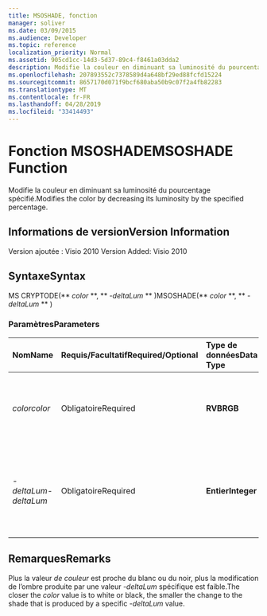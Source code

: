 ```yaml
---
title: MSOSHADE, fonction
manager: soliver
ms.date: 03/09/2015
ms.audience: Developer
ms.topic: reference
localization_priority: Normal
ms.assetid: 905cd1cc-14d3-5d37-89c4-f8461a03dda2
description: Modifie la couleur en diminuant sa luminosité du pourcentage spécifié.
ms.openlocfilehash: 207893552c7378589d4a648bf29ed88fcfd15224
ms.sourcegitcommit: 8657170d071f9bcf680aba50b9c07f2a4fb82283
ms.translationtype: MT
ms.contentlocale: fr-FR
ms.lasthandoff: 04/28/2019
ms.locfileid: "33414493"
---
```

# <a name="msoshade-function"></a><span data-ttu-id="95051-103">Fonction MSOSHADE</span><span class="sxs-lookup"><span data-stu-id="95051-103">MSOSHADE Function</span></span>

<span data-ttu-id="95051-104">Modifie la couleur en diminuant sa luminosité du pourcentage spécifié.</span><span class="sxs-lookup"><span data-stu-id="95051-104">Modifies the color by decreasing its luminosity by the specified percentage.</span></span>
  
## <a name="version-information"></a><span data-ttu-id="95051-105">Informations de version</span><span class="sxs-lookup"><span data-stu-id="95051-105">Version Information</span></span>

<span data-ttu-id="95051-106">Version ajoutée : Visio 2010
</span><span class="sxs-lookup"><span data-stu-id="95051-106">Version Added: Visio 2010</span></span> 
  
## <a name="syntax"></a><span data-ttu-id="95051-107">Syntaxe</span><span class="sxs-lookup"><span data-stu-id="95051-107">Syntax</span></span>

<span data-ttu-id="95051-108">MS CRYPTODE(\*\* *color* \*\*, \*\* *-deltaLum* \*\* )</span><span class="sxs-lookup"><span data-stu-id="95051-108">MSOSHADE(\*\* *color* \*\*, \*\* *-deltaLum* \*\* )</span></span> 
  
### <a name="parameters"></a><span data-ttu-id="95051-109">Paramètres</span><span class="sxs-lookup"><span data-stu-id="95051-109">Parameters</span></span>

|<span data-ttu-id="95051-110">**Nom**</span><span class="sxs-lookup"><span data-stu-id="95051-110">**Name**</span></span>|<span data-ttu-id="95051-111">**Requis/Facultatif**</span><span class="sxs-lookup"><span data-stu-id="95051-111">**Required/Optional**</span></span>|<span data-ttu-id="95051-112">**Type de données**</span><span class="sxs-lookup"><span data-stu-id="95051-112">**Data Type**</span></span>|<span data-ttu-id="95051-113">**Description**</span><span class="sxs-lookup"><span data-stu-id="95051-113">**Description**</span></span>|
|:-----|:-----|:-----|:-----|
| <span data-ttu-id="95051-114">_color_</span><span class="sxs-lookup"><span data-stu-id="95051-114">_color_</span></span> <br/> |<span data-ttu-id="95051-115">Obligatoire</span><span class="sxs-lookup"><span data-stu-id="95051-115">Required</span></span>  <br/> |<span data-ttu-id="95051-116">**RVB**</span><span class="sxs-lookup"><span data-stu-id="95051-116">**RGB**</span></span> <br/> |<span data-ttu-id="95051-117">Valeur de couleur RVB (rouge, vert, bleu) standard ou référence à une couleur.</span><span class="sxs-lookup"><span data-stu-id="95051-117">The standard RGB (red, green, blue) color value or reference to a color.</span></span>  <br/> |
| <span data-ttu-id="95051-118">_-deltaLum_</span><span class="sxs-lookup"><span data-stu-id="95051-118">_-deltaLum_</span></span> <br/> |<span data-ttu-id="95051-119">Obligatoire</span><span class="sxs-lookup"><span data-stu-id="95051-119">Required</span></span>  <br/> |<span data-ttu-id="95051-120">**Entier**</span><span class="sxs-lookup"><span data-stu-id="95051-120">**Integer**</span></span> <br/> |<span data-ttu-id="95051-121">Le pourcentage de changement vers le blanc (-100 %) ou noir (100 %) à partir  _de la valeur_ de couleur.</span><span class="sxs-lookup"><span data-stu-id="95051-121">The percentage change toward white (-100%) or black (100%) from the  _color_ value.</span></span>  <br/> |
   
## <a name="remarks"></a><span data-ttu-id="95051-122">Remarques</span><span class="sxs-lookup"><span data-stu-id="95051-122">Remarks</span></span>

<span data-ttu-id="95051-123">Plus la valeur  _de couleur_ est proche du blanc ou du noir, plus la modification de l’ombre produite par une valeur  _-deltaLum_ spécifique est faible.</span><span class="sxs-lookup"><span data-stu-id="95051-123">The closer the  _color_ value is to white or black, the smaller the change to the shade that is produced by a specific  _-deltaLum_ value.</span></span> 
  


